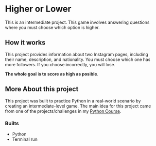 # Higher or Lower

This is an intermediate project. This game involves answering questions where you must choose which option is higher.

## How it works

This project provides information about two Instagram pages, including their name, description, and nationality. You must choose which one has more followers. If you choose incorrectly, you will lose.

**The whole goal is to score as high as posible.**

## More About this project

This project was built to practice Python in a real-world scenario by creating an intermediate-level game. The main idea for this project came from one of the projects/challenges in my [Python Course](https://www.udemy.com/course/100-days-of-code/).

### Builts

- Python
- Terminal run
